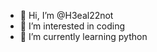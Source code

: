 - 👋 Hi, I’m @H3eal22not
- 👀 I’m interested in coding
- 🌱 I’m currently learning python
  

<!---
H3eal22not/H3eal22not is a ✨ special ✨ repository because its `README.md` (this file) appears on your GitHub profile.
You can click the Preview link to take a look at your changes.
--->
